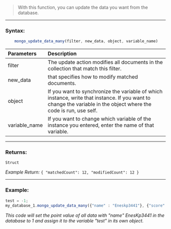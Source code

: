 > With this function, you can update the data you want from the database.

------------

### Syntax:
```javascript
    mongo_update_data_many(filter, new_data, object, variable_name)
```
|Parameters   | Description  |
| :------------ | :------------ |
| filter  | The update action modifies all documents in the collection that match this filter.  |
|new_data |that specifies how to modify matched documents. |
| object  | If you want to synchronize the variable of which instance, write that instance. If you want to change the variable in the object where the code is run, use self.  |
|  variable_name | If you want to change which variable of the instance you entered, enter the name of that variable.  |

------------


### Returns:
`Struct`

*Example Return:*
`{ "matchedCount": 12, "modifiedCount": 12 }`

------------

### Example:
```javascript
test = -1;
my_database_1.mongo_update_data_many({"name" : "Eneskp3441"}, {"score" : 1}, self, "test");
 ```
*This code will set the point value of all data with "name" EnesKp3441 in the database to 1 and assign it to the variable "test" in its own object.*
